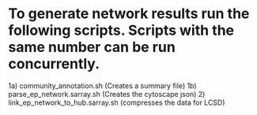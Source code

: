 # To generate network results run the following scripts. Scripts with the same number can be run concurrently.
1a) community_annotation.sh (Creates a summary file)
1b) parse_ep_network.sarray.sh (Creates the cytoscape json)
2) link_ep_network_to_hub.sarray.sh (compresses the data for LCSD)
